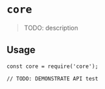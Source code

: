 # `core`

> TODO: description

## Usage

```
const core = require('core');

// TODO: DEMONSTRATE API test

```
